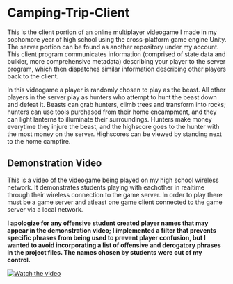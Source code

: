 # Camping-Trip-Client

This is the client portion of an online multiplayer videogame I made in my sophomore year of high school using the cross-platform game engine Unity. The server portion can be found as another repository under my account. This client program communicates information (comprised of state data and bulkier, more comprehensive metadata) describing your player to the server program, which then dispatches similar information describing other players back to the client.

In this videogame a player is randomly chosen to play as the beast. All other players in the server play as hunters who attempt to hunt the beast down and defeat it. Beasts can grab hunters, climb trees and transform into rocks; hunters can use tools purchased from their home encampment, and they can light lanterns to illuminate their surroundings. Hunters make money everytime they injure the beast, and the highscore goes to the hunter with the most money on the server. Highscores can be viewed by standing next to the home campfire.

## Demonstration Video

This is a video of the videogame being played on my high school wireless network. It demonstrates students playing with eachother in realtime through their wireless connection to the game server. In order to play there must be a game server and atleast one game client connected to the game server via a local network.

**I apologize for any offensive student created player names that may appear in the demonstration video; I implemented a filter that prevents specific phrases from being used to prevent player confusion, but I wanted to avoid incorporating a list of offensive and derogatory phrases in the project files. The names chosen by students were out of my control.**

[![Watch the video](https://img.youtube.com/vi/JbBNw1xzAYE/maxresdefault.jpg)](https://youtu.be/JbBNw1xzAYE)
